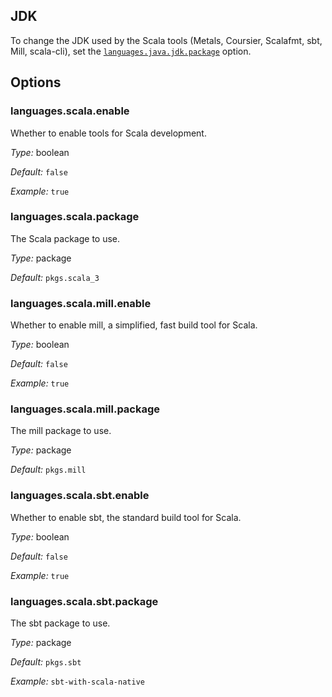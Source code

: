 [comment]: # (Do not edit this file as it is autogenerated. Go to docs/individual-docs if you want to make edits.)
## JDK

To change the JDK used by the Scala tools (Metals, Coursier, Scalafmt, sbt, Mill, scala-cli), set the [`languages.java.jdk.package`](../java#languagesjavajdkpackage) option.

[comment]: # (Please add your documentation on top of this line)

## Options

### languages\.scala\.enable

Whether to enable tools for Scala development\.



*Type:*
boolean



*Default:*
` false `



*Example:*
` true `



### languages\.scala\.package



The Scala package to use\.



*Type:*
package



*Default:*
` pkgs.scala_3 `



### languages\.scala\.mill\.enable



Whether to enable mill, a simplified, fast build tool for Scala\.



*Type:*
boolean



*Default:*
` false `



*Example:*
` true `



### languages\.scala\.mill\.package



The mill package to use\.



*Type:*
package



*Default:*
` pkgs.mill `



### languages\.scala\.sbt\.enable



Whether to enable sbt, the standard build tool for Scala\.



*Type:*
boolean



*Default:*
` false `



*Example:*
` true `



### languages\.scala\.sbt\.package



The sbt package to use\.



*Type:*
package



*Default:*
` pkgs.sbt `



*Example:*
` sbt-with-scala-native `
